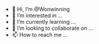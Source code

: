 - 👋 Hi, I’m @Wonwinning
- 👀 I’m interested in ...
- 🌱 I’m currently learning ...
- 💞️ I’m looking to collaborate on ...
- 📫 How to reach me ...

<!---
Wonwinning/Wonwinning is a ✨ special ✨ repository because its `README.md` (this file) appears on your GitHub profile.
You can click the Preview link to take a look at your changes.
--->

